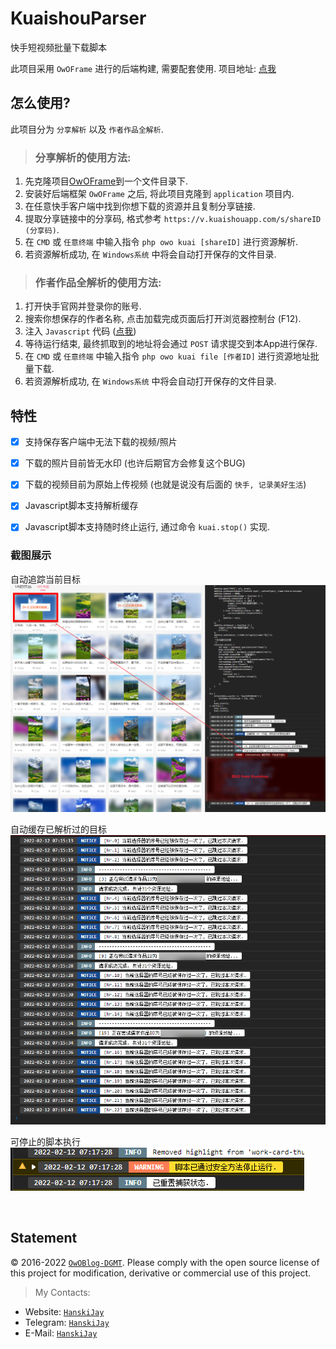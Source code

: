 # KuaishouParser
快手短视频批量下载脚本

此项目采用 `OwOFrame` 进行的后端构建, 需要配套使用. 项目地址: [点我](https://github.com/Tommy131/OwOFrame)

## 怎么使用?
此项目分为 `分享解析` 以及 `作者作品全解析`.

> ### 分享解析的使用方法:
1. 先克隆项目[OwOFrame](https://github.com/Tommy131/OwOFrame)到一个文件目录下.
2. 安装好后端框架 `OwOFrame` 之后, 将此项目克隆到 `application` 项目内.
3. 在任意快手客户端中找到你想下载的资源并且复制分享链接.
4. 提取分享链接中的分享码, 格式参考 `https://v.kuaishouapp.com/s/shareID (分享码)`.
5. 在 `CMD` 或 `任意终端` 中输入指令 `php owo kuai [shareID]` 进行资源解析.
6. 若资源解析成功, 在 `Windows系统` 中将会自动打开保存的文件目录.

> ### 作者作品全解析的使用方法:
1. 打开快手官网并登录你的账号.
2. 搜索你想保存的作者名称, 点击加载完成页面后打开浏览器控制台 (F12).
3. 注入 `Javascript` 代码 ([点我](https://github.com/Tommy131/KuaishouParser/blob/main/static/js/KuaishouParser.js))
4. 等待运行结束, 最终抓取到的地址将会通过 `POST` 请求提交到本App进行保存.
5. 在 `CMD` 或 `任意终端` 中输入指令 `php owo kuai file [作者ID]` 进行资源地址批量下载.
6. 若资源解析成功, 在 `Windows系统` 中将会自动打开保存的文件目录.

## 特性
- [x] 支持保存客户端中无法下载的视频/照片
- [x] 下载的照片目前皆无水印 (也许后期官方会修复这个BUG)
- [x] 下载的视频目前为原始上传视频 (也就是说没有后面的 `快手, 记录美好生活`)
- [x] Javascript脚本支持解析缓存
- [x] Javascript脚本支持随时终止运行, 通过命令 `kuai.stop()` 实现.


### 截图展示

自动追踪当前目标<br/>
![自动追踪当前目标](static/img/autotrack.png)

自动缓存已解析过的目标<br/>
![自动缓存已解析过的目标](static/img/cached.png)

可停止的脚本执行<br/>
![可停止的脚本执行](static/img/stoppable.png)

<br/>


## Statement
&copy; 2016-2022 [`OwOBlog-DGMT`](https://www.owoblog.com). Please comply with the open source license of this project for modification, derivative or commercial use of this project.

> My Contacts:
- Website: [`HanskiJay`](https://www.owoblog.com)
- Telegram: [`HanskiJay`](https://t.me/HanskiJay)
- E-Mail: [`HanskiJay`](mailto:support@owoblog.com)
